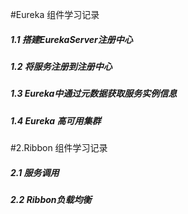 #Eureka 组件学习记录
##### 1.1 搭建EurekaServer注册中心
#####  1.2 将服务注册到注册中心
##### 1.3 Eureka中通过元数据获取服务实例信息
#####  1.4 Eureka 高可用集群
#2.Ribbon 组件学习记录
##### 2.1 服务调用
##### 2.2 Ribbon负载均衡